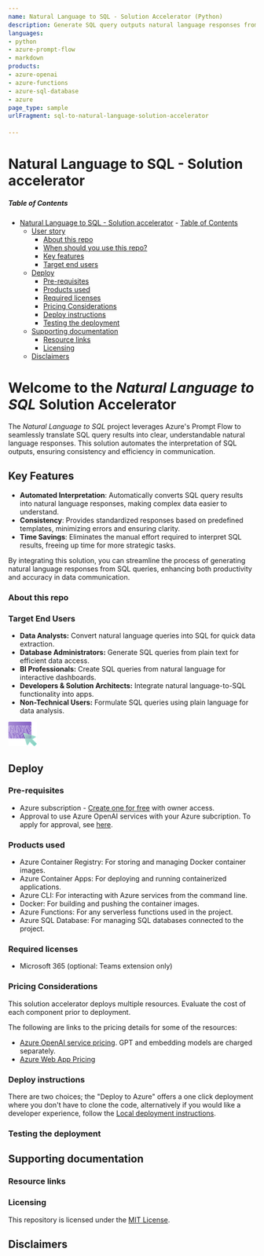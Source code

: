 ```yaml
---
name: Natural Language to SQL - Solution Accelerator (Python)
description: Generate SQL query outputs natural language responses from SQL query outputs using Azure's Prompt Flow.
languages:
- python
- azure-prompt-flow
- markdown
products:
- azure-openai
- azure-functions
- azure-sql-database
- azure
page_type: sample
urlFragment: sql-to-natural-language-solution-accelerator

---
```

<!-- YAML front-matter schema: https://review.learn.microsoft.com/en-us/help/contribute/samples/process/onboarding?branch=main#supported-metadata-fields-for-readmemd -->

# Natural Language to SQL - Solution accelerator


 ##### Table of Contents
- [Natural Language to SQL - Solution accelerator](#chat-with-your-data---solution-accelerator)
        - [Table of Contents](#table-of-contents)
  - [User story](#user-story)
    - [About this repo](#about-this-repo)
    - [When should you use this repo?](#when-should-you-use-this-repo)
    - [Key features](#key-features)
    - [Target end users](#target-end-users)
  - [Deploy](#deploy)
    - [Pre-requisites](#pre-requisites)
    - [Products used](#products-used)
    - [Required licenses](#required-licenses)
    - [Pricing Considerations](#pricing-considerations)
    - [Deploy instructions](#deploy-instructions)
    - [Testing the deployment](#testing-the-deployment)
  - [Supporting documentation](#supporting-documentation)
    - [Resource links](#resource-links)
    - [Licensing](#licensing)
  - [Disclaimers](#disclaimers)


# Welcome to the *Natural Language to SQL* Solution Accelerator

The *Natural Language to SQL* project leverages Azure's Prompt Flow to seamlessly translate SQL query results into clear, understandable natural language responses. This solution automates the interpretation of SQL outputs, ensuring consistency and efficiency in communication.

## Key Features

- **Automated Interpretation**: Automatically converts SQL query results into natural language responses, making complex data easier to understand.
- **Consistency**: Provides standardized responses based on predefined templates, minimizing errors and ensuring clarity.
- **Time Savings**: Eliminates the manual effort required to interpret SQL results, freeing up time for more strategic tasks.

By integrating this solution, you can streamline the process of generating natural language responses from SQL queries, enhancing both productivity and accuracy in data communication.


### About this repo



### Target End Users

- **Data Analysts:** Convert natural language queries into SQL for quick data extraction.
- **Database Administrators:** Generate SQL queries from plain text for efficient data access.
- **BI Professionals:** Create SQL queries from natural language for interactive dashboards.
- **Developers & Solution Architects:** Integrate natural language-to-SQL functionality into apps.
- **Non-Technical Users:** Formulate SQL queries using plain language for data analysis.


![One-click Deploy](/docs/images/oneClickDeploy.png)
## Deploy
### Pre-requisites
- Azure subscription - [Create one for free](https://azure.microsoft.com/free/) with owner access.
- Approval to use Azure OpenAI services with your Azure subcription. To apply for approval, see [here](https://learn.microsoft.com/en-us/azure/ai-services/openai/overview#how-do-i-get-access-to-azure-openai).


### Products used
- Azure Container Registry: For storing and managing Docker container images.
- Azure Container Apps: For deploying and running containerized applications.
- Azure CLI: For interacting with Azure services from the command line.
- Docker: For building and pushing the container images.
- Azure Functions: For any serverless functions used in the project.
- Azure SQL Database: For managing SQL databases connected to the project.

### Required licenses
- Microsoft 365 (optional: Teams extension only)

### Pricing Considerations

This solution accelerator deploys multiple resources. Evaluate the cost of each component prior to deployment.

The following are links to the pricing details for some of the resources:
- [Azure OpenAI service pricing](https://azure.microsoft.com/pricing/details/cognitive-services/openai-service/). GPT and embedding models are charged separately.
- [Azure Web App Pricing](https://azure.microsoft.com/pricing/details/app-service/windows/)

### Deploy instructions

There are two choices; the "Deploy to Azure" offers a one click deployment where you don't have to clone the code, alternatively if you would like a developer experience, follow the [Local deployment instructions](./docs/LOCAL_DEPLOYMENT.md).


### Testing the deployment

## Supporting documentation

### Resource links

### Licensing

This repository is licensed under the [MIT License](LICENSE.md).


## Disclaimers
